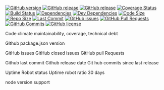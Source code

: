 [![GitHub version](https://badge.fury.io/gh/njhoffman%2Fbetter-musician-api.svg)](https://github.com/njhoffman/better-musician-api)
[![GitHub release](https://img.shields.io/github/release/njhoffman/better-musician-api.svg)](https://github.com/njhoffman/better-musician-api/releases/)
[![GitHub release](https://badge.fury.io/gh/njhoffman%2Fbetter-musician-api.svg)](https://github.com/njhoffman/better-musician-api/releases)
[![Coverage Status](https://coveralls.io/repos/github/njhoffman/better-musician-api/badge.svg?branch=master)](https://coveralls.io/github/njhoffman/better-musician-api?branch=master)
[![Build Status](https://travis-ci.org/njhoffman/better-musician-api.svg?branch=master)](https://travis-ci.org/njhoffman/better-musician-api)
[![Dependencies](https://img.shields.io/david/njhoffman/better-musician-api.svg)](https://github.com/njhoffman/better-musician-api)
[![Dev Dependencies](https://img.shields.io/david/dev/njhoffman/better-musician-api.svg)](https://github.com/njhoffman/better-musician-api)
[![Code Size](https://img.shields.io/github/languages/code-size/badges/shields.svg)]([![](https://img.shields.io/librariesio/github/phoenixframework/phoenix.svg)](https://github.com/njhoffman/better-musician-api))
[![Repo Size](https://img.shields.io/github/repo-size/badges/shields.svg)](https://github.com/njhoffman/better-musician-api)
[![Last Commit](https://img.shields.io/github/last-commit/google/skia.svg)](https://github.com/njhoffman/better-musician-api)
[![GitHub issues](https://img.shields.io/github/issues/badges/shields.svg)](https://github.com/njhoffman/better-musician-api)
[![GitHub Pull Requests](https://img.shields.io/github/issues-pr/cdnjs/cdnjs.svg)](https://github.com/njhoffman/better-musician-api)
[![GitHub Commits](https://img.shields.io/github/commits-since/njhoffman/better-musician-api/1.0.0.svg)](https://github.com/njhoffman/better-musician-api)
[![GitHub license](https://img.shields.io/github/license/njhoffman/better-musician-api.svg)](https://github.com/njhoffman/better-musician-api/blob/master/LICENSE)


Code climate maintainability, coverage, technical debt

Github package.json version

GitHub issues
GitHub closed issues
GitHub pull Requests

Github last commit
Github release date
Git hub commits since last release

Uptime Robot status
Uptime robot ratio 30 days

node version support


